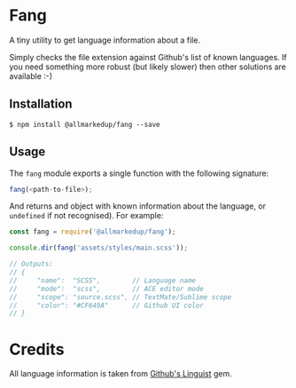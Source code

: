 # Fang

A tiny utility to get language information about a file.

Simply checks the file extension against Github's list of known languages. If you need something more robust (but likely slower) then other solutions are available :-)

## Installation

```shell
$ npm install @allmarkedup/fang --save
```

## Usage

The `fang` module exports a single function with the following signature:

```js
fang(<path-to-file>);
```

And returns and object with known information about the language, or `undefined` if not recognised). For example:

```js
const fang = require('@allmarkedup/fang');

console.dir(fang('assets/styles/main.scss'));

// Outputs:
// {
//     "name":  "SCSS",        // Language name
//     "mode":  "scss",        // ACE editor mode
//     "scope": "source.scss", // TextMate/Sublime scope
//     "color": "#CF649A"      // Github UI color
// }
```

# Credits

All language information is taken from [Github's Linguist](https://github.com/github/linguist/blob/master/lib/linguist/languages.yml) gem.
